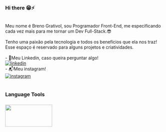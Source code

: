 ### Hi there 😁⚡
<br>
Meu nome é Breno Grativol, sou Programador Front-End, me especificando cada vez mais para me tornar um Dev Full-Stack.😎
<br>
<br>
Tenho uma paixão pela tecnologia e todos os benefícios que ela nos traz! Esse espaço é reservado para alguns projetos e criatividades.
<br>
<br>
  - 💭Meu Linkedin, caso queira perguntar algo!
  <br>
  <a href="https://www.linkedin.com/in/breno-de-almeida-grativol-7ab26716a/" target="_blank">
  <img src="https://img.shields.io/badge/LinkedIn-0077B5?style=for-the-badge&logo=linkedin&logoColor=white" alt="linkedin"><a>
  <br>
  - 📬Meu instagram! 
  <br>
  <a href="https://www.instagram.com/brenogrativol/?hl=pt-br" target="_blank">
  <img src="https://img.shields.io/badge/Instagram-E4405F?style=for-the-badge&logo=instagram&logoColor=white" alt="instagram"><a>
  <br>
  <br>
  <h3>Language Tools<h3>
    <img src="https://p.kindpng.com/picc/s/171-1718053_html-css-javascript-png-transparent-png.png" width=150px height=70px>
